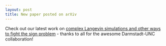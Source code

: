 ```yaml
---
layout: post
title: New paper posted on arXiv
---
```

Check out our latest work on <a target='blank' href='https://arxiv.org/abs/1907.10183'>complex Langevin simulations and other ways to fight the sign problem</a> - thanks to all for the awesome Darmstadt-UNC collaboration!
